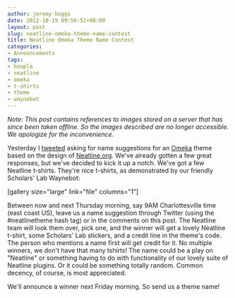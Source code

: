 ```yaml
---
author: jeremy-boggs
date: 2012-10-19 09:56:51+00:00
layout: post
slug: neatline-omeka-theme-name-contest
title: Neatline Omeka Theme Name Contest
categories:
- Announcements
tags:
- hoopla
- neatline
- omeka
- t-shirts
- theme
- waynebot
---
```


*Note: This post contains references to images stored on a server that has since been taken offline. So the images described are no longer accessible. We apologize for the inconvenience.*

Yesterday I [tweeted](https://twitter.com/clioweb/status/258958763975909376) asking for name suggestions for an [Omeka](http://omeka.org) theme based on the design of [Neatline.org](http://neatline.org). We've already gotten a few great responses, but we've decided to kick it up a notch. We've got a few Neatline t-shirts. They're nice t-shirts, as demonstrated by our friendly Scholars' Lab Waynebot:

[gallery size="large" link="file" columns="1"]

Between now and next Thursday morning, say 9AM Charlottesville time (east coast US), leave us a name suggestion through Twitter (using the #neatlinetheme hash tag) or in the comments on this post. The Neatline team will look them over, pick one, and the winner will get a lovely Neatline t-shirt, some Scholars' Lab stickers, and a credit line in the theme's code. The person who mentions a name first will get credit for it. No multiple winners, we don't have that many tshirts! The name could be a play on "Neatline" or something having to do with functionality of our lovely suite of Neatline plugins. Or it could be something totally random. Common decency, of course, is most appreciated.

We'll announce a winner next Friday morning. So send us a theme name!
